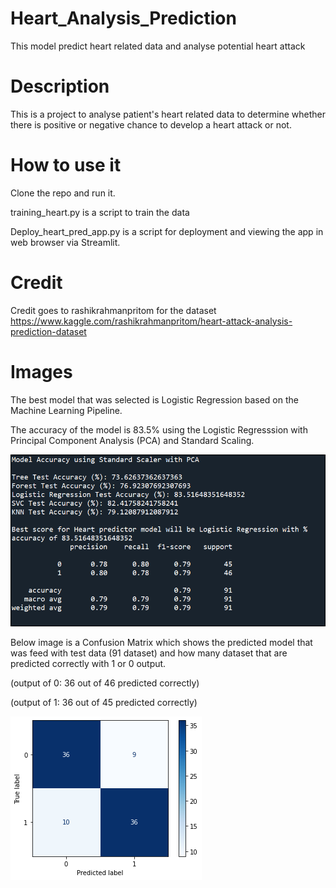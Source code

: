 # Heart_Analysis_Prediction
 This model predict heart related data and analyse potential heart attack


# Description
This is a project to analyse patient's heart related data to determine whether there is positive or negative chance to develop a heart attack or not.

# How to use it
Clone the repo and run it.

training_heart.py is a script to train the data

Deploy_heart_pred_app.py is a script for deployment and viewing the app in web browser via Streamlit.


# Credit
Credit goes to rashikrahmanpritom for the dataset
https://www.kaggle.com/rashikrahmanpritom/heart-attack-analysis-prediction-dataset


# Images

The best model that was selected is Logistic Regression based on the Machine Learning Pipeline.

The accuracy of the model is 83.5% using the Logistic Regresssion with Principal Component Analysis (PCA) and Standard Scaling.

![image](image/heart_model_accuracy.png)





Below image is a Confusion Matrix which shows the predicted model that was feed with test data (91 dataset) and how many dataset that are predicted correctly with 1 or 0 output. 

(output of 0: 36 out of 46 predicted correctly)

(output of 1: 36 out of 45 predicted correctly)


![image](image/predicted_label.png)

